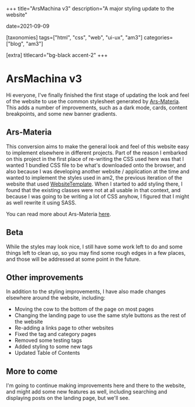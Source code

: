 +++
title="ArsMachina v3"
description="A major styling update to the website"

date=2021-09-09

[taxonomies]
tags=["html", "css", "web", "ui-ux", "am3"]
categories=["blog", "am3"]

[extra]
titlecard="bg-black accent-2"
+++

# ArsMachina v3

Hi everyone, I've finally finished the first stage of updating the look and feel of the website to use the common stylesheet generated by [Ars-Materia](https://github.com/mboleary/ars-css-next). This adds a number of improvements, such as a dark mode, cards, content breakpoints, and some new banner gradients.

## Ars-Materia

This conversion aims to make the general look and feel of this website easy to implement elsewhere in different projects. Part of the reason I embarked on this project in the first place of re-writing the CSS used here was that I wanted 1 bundled CSS file to be what's downloaded onto the browser, and also because I was developing another website / application at the time and wanted to implement the styles used in am2, the previous iteration of the website that used [WebsiteTemplate](https://github.com/Nesdood007/WebsiteTemplate). When I started to add styling there, I found that the existing classes were not at all usable in that context, and because I was going to be writing a lot of CSS anyhow, I figured that I might as well rewrite it using SASS.

You can read more about Ars-Materia [here](/projects/website-redesign.html).

## Beta

While the styles may look nice, I still have some work left to do and some things left to clean up, so you may find some rough edges in a few places, and those will be addressed at some point in the future.

## Other improvements

In addition to the styling improvements, I have also made changes elsewhere around the website, including:

- Moving the cow to the bottom of the page on most pages
- Changing the landing page to use the same style buttons as the rest of the website
- Re-adding a links page to other websites
- Fixed the tag and category pages
- Removed some testing tags
- Added styling to some new tags
- Updated Table of Contents

## More to come

I'm going to continue making improvements here and there to the website, and might add some new features as well, including searching and displaying posts on the landing page, but we'll see.